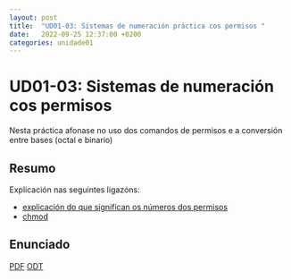 ```yaml
---
layout: post
title:  "UD01-03: Sistemas de numeración práctica cos permisos "
date:   2022-09-25 12:37:00 +0200
categories: unidade01
---
```

# UD01-03: Sistemas de numeración cos permisos 

Nesta práctica afonase no uso dos comandos de permisos e a conversión entre bases (octal e binario)
## Resumo 
Explicación nas seguintes ligazóns:
* [explicación do que significan os números dos permisos](https://www.softzone.es/linux/tutoriales/permisos-archivos-directorios-linux/)
* [chmod](https://www.profesionalreview.com/2017/01/28/permisos-basicos-linux-ubuntu-chmod/)


## Enunciado 
[PDF](/unidade01/t03.pdf)
[ODT](/unidade01/t03.odt)

